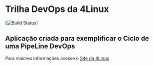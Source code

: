 # Trilha DevOps da 4Linux

<!-- Altere a Flag abaixo com sua URL do Travis -->
[![Build Status](https://travis-ci.org/menezespedro92/DevOpsLab-HelloWorld.svg?branch=master)]

## Aplicação criada para exemplificar o Ciclo de uma PipeLine DevOps


Para maiores informações acesse o [Site da 4Linux](https://www.4linux.com.br/cursos/devops)
